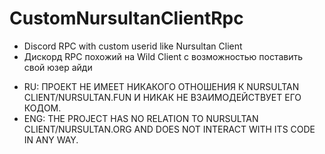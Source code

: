 # CustomNursultanClientRpc
* Discord RPC with custom userid like Nursultan Client 
* Дискорд RPC похожий на Wild Client с возможностью поставить свой юзер айди


 - RU: ПРОЕКТ НЕ ИМЕЕТ НИКАКОГО ОТНОШЕНИЯ К NURSULTAN CLIENT/NURSULTAN.FUN И НИКАК НЕ ВЗАИМОДЕЙСТВУЕТ ЕГО КОДОМ.
 - ENG: THE PROJECT HAS NO RELATION TO NURSULTAN CLIENT/NURSULTAN.ORG AND DOES NOT INTERACT WITH ITS CODE IN ANY WAY.
